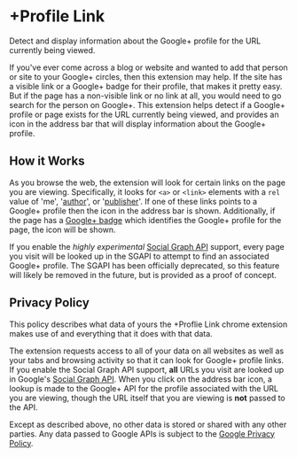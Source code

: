 # +Profile Link #

Detect and display information about the Google+ profile for the URL currently
being viewed.

If you've ever come across a blog or website and wanted to add that person or
site to your Google+ circles, then this extension may help.  If the site has a
visible link or a Google+ badge for their profile, that makes it pretty easy.
But if the page has a non-visible link or no link at all, you would need to go
search for the person on Google+.  This extension helps detect if a Google+
profile or page exists for the URL currently being viewed, and provides an icon
in the address bar that will display information about the Google+ profile.


## How it Works ##

As you browse the web, the extension will look for certain links on the page
you are viewing.  Specifically, it looks for `<a>` or `<link>` elements with a
`rel` value of 'me', '[author][rel-author]', or '[publisher][rel-publisher]'.
If one of these links points to a Google+ profile then the icon in the address
bar is shown.  Additionally, if the page has a [Google+ badge][] which
identifies the Google+ profile for the page, the icon will be shown.

If you enable the _highly experimental_ [Social Graph API][] support, every
page you visit will be looked up in the SGAPI to attempt to find an associated
Google+ profile.  The SGAPI has been officially deprecated, so this feature
will likely be removed in the future, but is provided as a proof of concept.


## Privacy Policy ##

This policy describes what data of yours the +Proflie Link chrome extension
makes use of and everything that it does with that data.

The extension requests access to all of your data on all websites as well as
your tabs and browsing activity so that it can look for Google+ profile links.
If you enable the Social Graph API support, **all** URLs you visit are looked
up in Google's [Social Graph API][].  When you click on the address bar icon, a
lookup is made to the Google+ API for the profile associated with the URL you
are viewing, though the URL itself that you are viewing is **not** passed to
the API.

Except as described above, no other data is stored or shared with any other
parties. Any data passed to Google APIs is subject to the [Google Privacy
Policy][].

[rel-author]: http://support.google.com/webmasters/bin/answer.py?hl=en&answer=1408986
[rel-publisher]: http://support.google.com/webmasters/bin/answer.py?hl=en&answer=1708844
[Google+ badge]: https://developers.google.com/+/plugins/badge/
[Social Graph API]: http://code.google.com/apis/socialgraph/
[Google Privacy Policy]: http://www.google.com/privacy/
